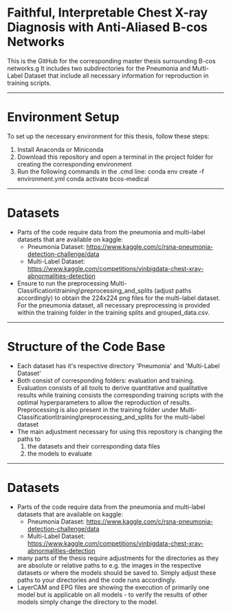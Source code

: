 # Faithful, Interpretable Chest X-ray Diagnosis with Anti-Aliased B-cos Networks

This is the GitHub for the corresponding master thesis surrounding B-cos networks.g
It includes two subdirectories for the Pneumonia and Multi-Label Dataset that include all necessary information for reproduction in training scripts.

-----

# Environment Setup
To set up the necessary environment for this thesis, follow these steps:
1. Install Anaconda or Miniconda
2. Download this repository and open a terminal in the project folder for creating the corresponding environment
3. Run the following commands in the .cmd line:
   conda env create -f environment.yml
   conda activate bcos-medical

------------------------

# Datasets
- Parts of the code require data from the pneumonia and multi-label datasets that are available on kaggle:
   - Pneumonia Dataset: https://www.kaggle.com/c/rsna-pneumonia-detection-challenge/data
   - Multi-Label Dataset: https://www.kaggle.com/competitions/vinbigdata-chest-xray-abnormalities-detection
- Ensure to run the preprocessing Multi-Classification\training\preprocessing_and_splits (adjust paths accordingly) to obtain the 224x224 png files for the multi-label dataset. For the pneumonia dataset, all necessary preprocessing is provided within the training folder in the training splits and grouped_data.csv.
------------------------

# Structure of the Code Base
- Each dataset has it's respective directory 'Pneumonia' and 'Multi-Label Dataset'
- Both consist of corresponding folders: evaluation and training. Evaluation consists of all tools to derive quantitative and qualitative results while training consists the corresponding training scripts with the optimal hyperparameters to allow the reproduction of results. Preprocessing is also present in the training folder under   Multi-Classification\training\preprocessing_and_splits for the multi-label dataset
- The main adjustment necessary for using this repository is changing the paths to
  1) the datasets and their corresponding data files 
  2) the models to evaluate
------------------------
# Datasets
- Parts of the code require data from the pneumonia and multi-label datasets that are available on kaggle:
   - Pneumonia Dataset: https://www.kaggle.com/c/rsna-pneumonia-detection-challenge/data
   - Multi-Label Dataset: https://www.kaggle.com/competitions/vinbigdata-chest-xray-abnormalities-detection
- many parts of the thesis require adjustments for the directories as they are absolute or relative paths to e.g. the images in the respective datasets or where the models should be saved to. Simply adjust these paths to your directories and the code runs accordingly.
- LayerCAM and EPG files are showing the execution of primarily one model but is applicable on all models - to verify the results of other models simply change the directory to the model.
